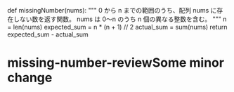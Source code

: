 def missingNumber(nums):
    """
    0 から n までの範囲のうち、配列 nums に存在しない数を返す関数。
    nums は 0〜n のうち n 個の異なる整数を含む。
    """
    n = len(nums)
    expected_sum = n * (n + 1) // 2
    actual_sum = sum(nums)
    return expected_sum - actual_sum
# missing-number-reviewSome minor change
